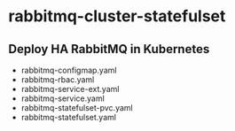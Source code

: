 # rabbitmq-cluster-statefulset

## Deploy HA RabbitMQ in Kubernetes

- rabbitmq-configmap.yaml
- rabbitmq-rbac.yaml
- rabbitmq-service-ext.yaml
- rabbitmq-service.yaml
- rabbitmq-statefulset-pvc.yaml
- rabbitmq-statefulset.yaml
